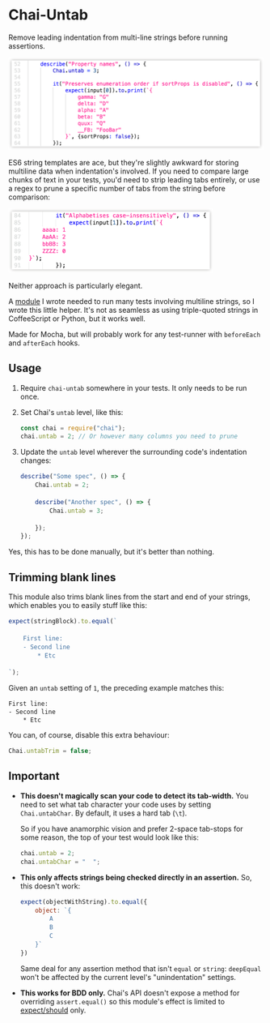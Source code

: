 Chai-Untab
==========

Remove leading indentation from multi-line strings before running assertions.

<img src="img/figure-1.png" width="542" />

ES6 string templates are ace, but they're slightly awkward for storing multiline
data when indentation's involved. If you need to compare large chunks of text in
your tests, you'd need to strip leading tabs entirely, or use a regex to prune a
specific number of tabs from the string before comparison:

<img src="img/figure-2.gif" width="405" />

Neither approach is particularly elegant.

A [module](https://www.npmjs.com/package/print) I wrote needed to run many tests
involving multiline strings, so I wrote this little helper. It's not as seamless
as using triple-quoted strings in CoffeeScript or Python, but it works well.

Made for Mocha, but will probably work for any test-runner with `beforeEach` and
`afterEach` hooks.


Usage
-----
1. Require `chai-untab` somewhere in your tests. It only needs to be run once.
2. Set Chai's `untab` level, like this:

	```js
	const chai = require("chai");
	chai.untab = 2; // Or however many columns you need to prune
	```
3. Update the `untab` level wherever the surrounding code's indentation changes:

	```js
	describe("Some spec", () => {
		Chai.untab = 2;
		
		describe("Another spec", () => {
			Chai.untab = 3;
			
		});
	});
	```
	
Yes, this has to be done manually, but it's better than nothing.


Trimming blank lines
--------------------
This module also trims blank lines from the start and end of your strings, which
enables you to easily stuff like this:

~~~js
expect(stringBlock).to.equal(`
	
	First line:
	- Second line
		* Etc

`);
~~~

Given an `untab` setting of `1`, the preceding example matches this:

	First line:
	- Second line
		* Etc


You can, of course, disable this extra behaviour:

~~~js
Chai.untabTrim = false;
~~~



Important
---------
* **This doesn't magically scan your code to detect its tab-width.** You need to
  set what tab character your code uses by setting `Chai.untabChar`. By default,
  it uses a hard tab (`\t`).

  So if you have anamorphic vision and prefer 2-space tab-stops for some reason,
  the top of your test would look like this:
	
	```js
	chai.untab = 2;
	chai.untabChar = "  ";
	```
	
* **This only affects strings being checked directly in an assertion.** So, this
  doesn't work:

	```js
	expect(objectWithString).to.equal({
		object: `{
			A
			B
			C
		}`
	})
	```
  Same deal for any assertion method that isn't `equal` or `string`: `deepEqual`
  won't be affected by the current level's "unindentation" settings.

* **This works for BDD only.** Chai's API doesn't expose a method for overriding
  `assert.equal()` so this module's effect is limited to [expect/should] only.



[Referenced links]: ____________________________________________________________
[expect/should]: http://chaijs.com/api/bdd/
